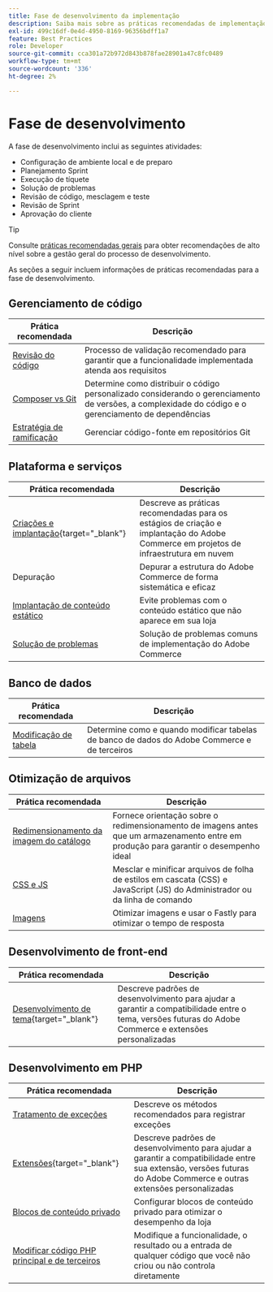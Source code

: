 ```yaml
---
title: Fase de desenvolvimento da implementação
description: Saiba mais sobre as práticas recomendadas de implementação para a fase de desenvolvimento de projetos do Adobe Commerce.
exl-id: 499c16df-0e4d-4950-8169-96356bdff1a7
feature: Best Practices
role: Developer
source-git-commit: cca301a72b972d843b878fae28901a47c8fc0489
workflow-type: tm+mt
source-wordcount: '336'
ht-degree: 2%

---
```



# Fase de desenvolvimento

A fase de desenvolvimento inclui as seguintes atividades:

- Configuração de ambiente local e de preparo
- Planejamento Sprint
- Execução de tíquete
- Solução de problemas
- Revisão de código, mesclagem e teste
- Revisão de Sprint
- Aprovação do cliente

>[!TIP]
>
>Consulte [práticas recomendadas gerais](general.md) para obter recomendações de alto nível sobre a gestão geral do processo de desenvolvimento.

As seções a seguir incluem informações de práticas recomendadas para a fase de desenvolvimento.

## Gerenciamento de código

| Prática recomendada | Descrição |
|-----------------------------------------------------------------|--------------------------------------------------------------------------------------------------------------------------------------|
| [Revisão do código](code-review.md) | Processo de validação recomendado para garantir que a funcionalidade implementada atenda aos requisitos |
| [Composer vs Git](code-management.md) | Determine como distribuir o código personalizado considerando o gerenciamento de versões, a complexidade do código e o gerenciamento de dependências |
| [Estratégia de ramificação](git-branching.md) | Gerenciar código-fonte em repositórios Git |

## Plataforma e serviços

| Prática recomendada | Descrição |
|--------------------------------------------------------------------------------------------------------------------------------------------------------|-------------------------------------------------------------------------------------------------------------|
| [Criações e implantação](https://experienceleague.adobe.com/docs/commerce-cloud-service/user-guide/develop/deploy/best-practices.html){target="_blank"} | Descreve as práticas recomendadas para os estágios de criação e implantação do Adobe Commerce em projetos de infraestrutura em nuvem |
| Depuração | Depurar a estrutura do Adobe Commerce de forma sistemática e eficaz |
| [Implantação de conteúdo estático](static-content-deployment.md) | Evite problemas com o conteúdo estático que não aparece em sua loja |
| [Solução de problemas](troubleshooting.md) | Solução de problemas comuns de implementação do Adobe Commerce |

## Banco de dados

| Prática recomendada | Descrição |
|----------------------------------------------------------------|---------------------------------------------------------------------------------|
| [Modificação de tabela](modifying-core-and-third-party-tables.md) | Determine como e quando modificar tabelas de banco de dados do Adobe Commerce e de terceiros |

## Otimização de arquivos

| Prática recomendada | Descrição |
|-----------------------------------------------------|-----------------------------------------------------------------------------------------------------------|
| [Redimensionamento da imagem do catálogo](catalog-image-resizing.md) | Fornece orientação sobre o redimensionamento de imagens antes que um armazenamento entre em produção para garantir o desempenho ideal |
| [CSS e JS](optimize-css-js-files.md) | Mesclar e minificar arquivos de folha de estilos em cascata (CSS) e JavaScript (JS) do Administrador ou da linha de comando |
| [Imagens](image-optimization.md) | Otimizar imagens e usar o Fastly para otimizar o tempo de resposta |

## Desenvolvimento de front-end

| Prática recomendada | Descrição |
|----------------------------------------------------------------------------------------------------------------|------------------------------------------------------------------------------------------------------------------------------------------|
| [Desenvolvimento de tema](https://developer.adobe.com/commerce/frontend-core/guide/best-practices/){target="_blank"} | Descreve padrões de desenvolvimento para ajudar a garantir a compatibilidade entre o tema, versões futuras do Adobe Commerce e extensões personalizadas |

## Desenvolvimento em PHP

| Prática recomendada | Descrição |
|-----------------------------------------------------------------------------------------|----------------------------------------------------------------------------------------------------------------------------------------------------|
| [Tratamento de exceções](exception-handling.md) | Descreve os métodos recomendados para registrar exceções |
| [Extensões](https://developer.adobe.com/commerce/php/best-practices/){target="_blank"} | Descreve padrões de desenvolvimento para ajudar a garantir a compatibilidade entre sua extensão, versões futuras do Adobe Commerce e outras extensões personalizadas |
| [Blocos de conteúdo privado](private-content-block-configuration.md) | Configurar blocos de conteúdo privado para otimizar o desempenho da loja |
| [Modificar código PHP principal e de terceiros](modifying-core-and-third-party-code.md) | Modifique a funcionalidade, o resultado ou a entrada de qualquer código que você não criou ou não controla diretamente |
